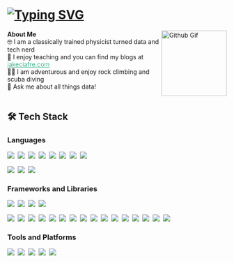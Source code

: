 <h1><a href="https://git.io/typing-svg"><img src="https://readme-typing-svg.herokuapp.com?font=Fira+Code&weight=900&size=30&pause=1500&color=3EB489&center=true&width=435&lines=Hello+There!+%F0%9F%91%8B%F0%9F%8F%BC;I'm+Jake+Ciafre" alt="Typing SVG"/></a></h1>


**About Me**<img alt="Github Gif" src="https://i.giphy.com/media/v1.Y2lkPTc5MGI3NjExNXZpM25rZG1xcnNlaG1zdXZyNnBzdDhvb3JjcXFydmpiOGVjYWU4ZyZlcD12MV9pbnRlcm5hbF9naWZfYnlfaWQmY3Q9Zw/du3J3cXyzhj75IOgvA/giphy.gif" width="150" height="150" align="right" ><br>
🤓 I am a classically trained physicist turned data and tech nerd<br>
📖 I enjoy teaching and you can find my blogs at <a href='https://www.jakeciafre.com/' style='color: #3EB489;'>jakeciafre.com</a><br>
🧗‍♂️ I am adventurous and enjoy rock climbing and scuba diving<br>
💬 Ask me about all things data!
<br><br>

	
## 🛠 Tech Stack 
### Languages
<img src="https://img.shields.io/badge/-python-437CAC?logo=python&logoColor=white&style=flat">&nbsp;
<img src="https://img.shields.io/badge/Oracle-F80000?logo=oracle&logoColor=white">&nbsp;
<img src="https://img.shields.io/badge/postgresql-4169e1?logo=postgresql&logoColor=white">&nbsp;
<img src="https://img.shields.io/badge/MongoDB-4EA94B?logo=mongodb&logoColor=white">&nbsp;
<img src="https://img.shields.io/badge/C%2B%2B-00599C?logo=cplusplus&logoColor=white">&nbsp;
<img src="https://img.shields.io/badge/Fortran-004B87?logo=fortran&logoColor=white">&nbsp;
<img src="https://img.shields.io/badge/Java-007396?logo=java&logoColor=white">&nbsp;
<img src="https://img.shields.io/badge/Matlab-0076A8?logo=matlab&logoColor=white">&nbsp;


<img src="https://img.shields.io/badge/JavaScript-323330?logo=javascript&logoColor=F7DF1E">&nbsp;
<img src="https://img.shields.io/badge/-HTML5-DE5934?logo=HTML5&logoColor=white&style=flat">&nbsp;
<img src="https://img.shields.io/badge/-CSS3-2275B2?logo=CSS3&logoColor=white&style=flat"> &nbsp;

### Frameworks and Libraries

<img src="https://img.shields.io/badge/Django-092E20?logo=django">&nbsp;
<img src="https://img.shields.io/badge/Flask-000000?logo=flask">&nbsp;
<img src="https://img.shields.io/badge/FastAPI-005571?logo=fastapi">&nbsp;
<img src="https://img.shields.io/badge/Dash-000000?logo=dash&logoColor=white">&nbsp;

<img src="https://img.shields.io/badge/-Numpy-0E7ACE?logo=numpy&logoColor=white&style=flat">&nbsp;
<img src="https://img.shields.io/badge/-Pandas-150455?logo=pandas&logoColor=white&style=flat">&nbsp;
<img src="https://img.shields.io/badge/-Sklearn-F09437?logo=scikit-learn&logoColor=white&style=flat">&nbsp;
<img src="https://img.shields.io/badge/SQLite-07405E?logo=sqlite&logoColor=white">&nbsp;
<img src="https://img.shields.io/badge/PyTorch-EE4C2C?logo=pytorch&logoColor=white">&nbsp;
<img src="https://img.shields.io/badge/LightGBM-F9A041?logo=lightgbm&logoColor=white">&nbsp;
<img src="https://img.shields.io/badge/NLTK-4D4D4D?logo=nltk&logoColor=white">&nbsp;
<img src="https://img.shields.io/badge/XGBoost-3D6AB7?logo=xgboost&logoColor=white">&nbsp;
<img src="https://img.shields.io/badge/SciPy-8CAAE6?logo=scipy&logoColor=white">&nbsp;
<img src="https://img.shields.io/badge/SQLAlchemy-003F5C?logo=sqlalchemy&logoColor=white">&nbsp;
<img src="https://img.shields.io/badge/Statsmodels-004B49?logo=statsmodels&logoColor=white">&nbsp;
<img src="https://img.shields.io/badge/Matplotlib-11557A?logo=matplotlib&logoColor=white">&nbsp;
<img src="https://img.shields.io/badge/Pillow-DD8D3F?logo=pillow&logoColor=white">&nbsp;
<img src="https://img.shields.io/badge/Plotly-3F4F6F?logo=plotly&logoColor=white">&nbsp;
<img src="https://img.shields.io/badge/Seaborn-4A9C6C?logo=seaborn&logoColor=white">&nbsp;
<img src="https://img.shields.io/badge/SHAP-0A4A8A?logo=shap&logoColor=white">&nbsp;


### Tools and Platforms
<img src="https://img.shields.io/badge/-Git-orange?logo=Git&logoColor=white&style=flat">&nbsp; 
<img src="https://img.shields.io/badge/Docker-333333?logo=docker&logoColor=white">&nbsp;
<img src="https://img.shields.io/badge/Postman-FF6C37?logo=postman&logoColor=white">&nbsp;
<img src="https://img.shields.io/badge/LaTeX-008080?logo=latex&logoColor=white">&nbsp;
<img src="https://img.shields.io/badge/-Visual%20Studio%20Code-25AEF4?logo=visualstudio&logoColor=white&style=flat">&nbsp;

